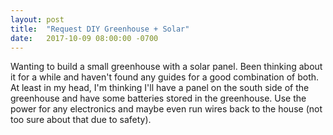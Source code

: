 ```yaml
---
layout: post
title:  "Request DIY Greenhouse + Solar"
date:   2017-10-09 08:00:00 -0700
---
```



Wanting to build a small greenhouse with a solar panel. Been thinking about it for a while and haven't found any guides for a good combination of both. At least in my head, I'm thinking I'll have a panel on the south side of the greenhouse and have some batteries stored in the greenhouse. Use the power for any electronics and maybe even run wires back to the house (not too sure about that due to safety). 